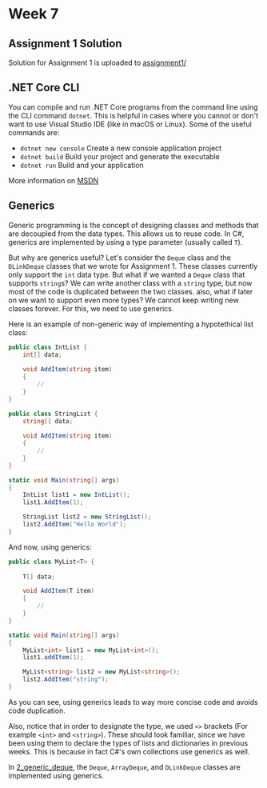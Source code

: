 # Week 7

## Assignment 1 Solution

Solution for Assignment 1 is uploaded to [assignment1/](./assignment1)

## .NET Core CLI

You can compile and run .NET Core programs from the command line using the CLI command `dotnet`. This is helpful in cases where you cannot or don't want to use Visual Studio IDE (like in macOS or Linux). Some of the useful commands are:

* `dotnet new console` Create a new console application project
* `dotnet build` Build your project and generate the executable
* `dotnet run` Build and your application

More information on [MSDN](https://docs.microsoft.com/en-us/dotnet/core/tools/)

## Generics

Generic programming is the concept of designing classes and methods that are decoupled from the data types. This allows us to reuse code. In C#, generics are implemented by using a type parameter (usually called `T`).

But why are generics useful? Let's consider the `Deque` class and the `DLinkDeque` classes that we wrote for Assignment 1. These classes currently only support the `int` data type. But what if we wanted a `Deque` class that supports `string`s? We can write another class with a `string` type, but now most of the code is duplicated between the two classes. also, what if later on we want to support even more types? We cannot keep writing new classes forever. For this, we need to use generics.

Here is an example of non-generic way of implementing a hypotethical list class:

```c#
public class IntList {
    int[] data;
    
    void AddItem(string item)
    {
        // 
    }
}

public class StringList {
    string[] data;
    
    void AddItem(string item)
    {
        //
    }
}

static void Main(string[] args)
{
    IntList list1 = new IntList();
    list1.AddItem(1);

    StringList list2 = new StringList();
    list2.AddItem("Hello World");
}
```

And now, using generics:

```c#
public class MyList<T> {
    
    T[] data;

    void AddItem(T item)
    {
        //
    }
}

static void Main(string[] args)
{
    MyList<int> list1 = new MyList<int>();
    list1.addItem(1);

    MyList<string> list2 = new MyList<string>();
    list2.AddItem("string");
}
```

As you can see, using generics leads to way more concise code and avoids code duplication.

Also, notice that in order to designate the type, we used `<>` brackets (For example `<int>` and `<string>`). These should look familiar, since we have been using them to declare the types of lists and dictionaries in previous weeks. This is because in fact C#'s own collections use generics as well.

In [2_generic_deque](./2_generic_deque/), the `Deque`, `ArrayDeque`, and `DLinkDeque` classes are implemented using generics.